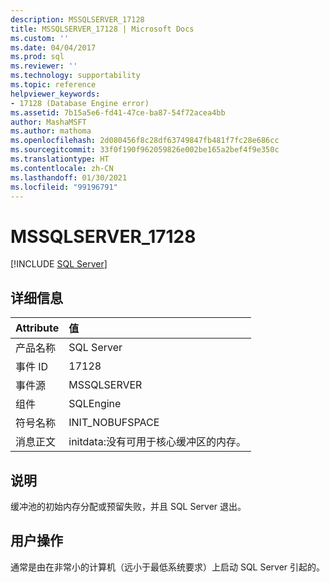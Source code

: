 ```yaml
---
description: MSSQLSERVER_17128
title: MSSQLSERVER_17128 | Microsoft Docs
ms.custom: ''
ms.date: 04/04/2017
ms.prod: sql
ms.reviewer: ''
ms.technology: supportability
ms.topic: reference
helpviewer_keywords:
- 17128 (Database Engine error)
ms.assetid: 7b15a5e6-fd41-47ce-ba87-54f72acea4bb
author: MashaMSFT
ms.author: mathoma
ms.openlocfilehash: 2d080456f8c28df63749847fb481f7fc28e686cc
ms.sourcegitcommit: 33f0f190f962059826e002be165a2bef4f9e350c
ms.translationtype: HT
ms.contentlocale: zh-CN
ms.lasthandoff: 01/30/2021
ms.locfileid: "99196791"
---
```

# <a name="mssqlserver_17128"></a>MSSQLSERVER_17128
 [!INCLUDE [SQL Server](../../includes/applies-to-version/sqlserver.md)]
  
## <a name="details"></a>详细信息  
  
| Attribute | 值 |  
| :-------- | :---- |  
|产品名称|SQL Server|  
|事件 ID|17128|  
|事件源|MSSQLSERVER|  
|组件|SQLEngine|  
|符号名称|INIT_NOBUFSPACE|  
|消息正文|initdata:没有可用于核心缓冲区的内存。|  
  
## <a name="explanation"></a>说明  
缓冲池的初始内存分配或预留失败，并且 SQL Server 退出。  
  
## <a name="user-action"></a>用户操作  
通常是由在非常小的计算机（远小于最低系统要求）上启动 SQL Server 引起的。  
  
